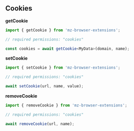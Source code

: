 ## Cookies


**getCookie**

```ts
import { getCookie } from 'mz-browser-extensions';

// required permissions: "cookies"

const cookies = await getCookie<MyData>(domain, name);
```

**setCookie**

```ts
import { setCookie } from 'mz-browser-extensions';

// required permissions: "cookies"

await setCookie(url, name, value);
```

**removeCookie**

```ts
import { removeCookie } from 'mz-browser-extensions';

// required permissions: "cookies"

await removeCookie(url, name);
```

